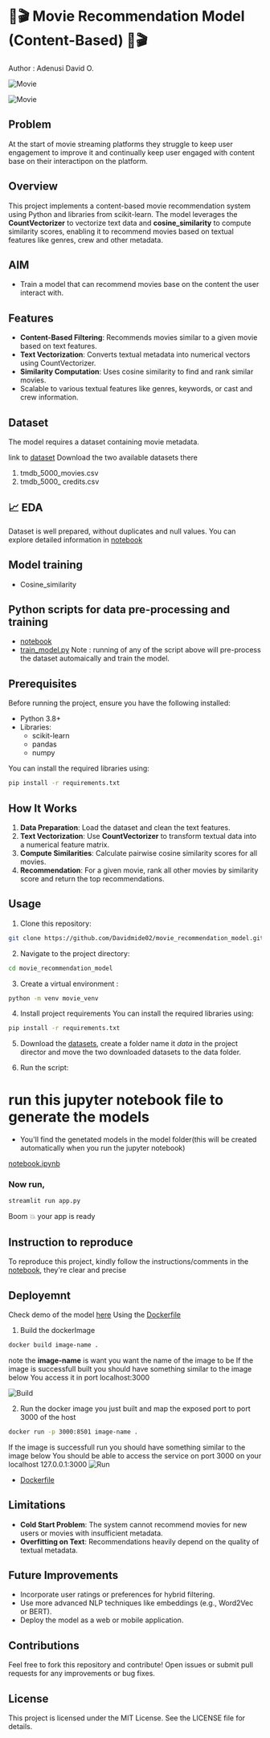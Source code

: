 # 🎥🎬 Movie Recommendation Model (Content-Based) 🎥🎬
Author : Adenusi David O.

![Movie](./assest/movie_gif.gif)

![Movie](./assest/image.jpg)

## Problem
At the start of movie streaming platforms they struggle to keep user engagement to improve it and continually keep user engaged with content base on their interactipon on the platform.

## Overview

This project implements a content-based movie recommendation system using Python and libraries from scikit-learn. The model leverages the **CountVectorizer** to vectorize text data and **cosine_similarity** to compute similarity scores, enabling it to recommend movies based on textual features like genres, crew and other metadata.

## AIM
- Train a model that can recommend movies base on the content the user interact with.

## Features

- **Content-Based Filtering**: Recommends movies similar to a given movie based on text features.
- **Text Vectorization**: Converts textual metadata into numerical vectors using CountVectorizer.
- **Similarity Computation**: Uses cosine similarity to find and rank similar movies.
- Scalable to various textual features like genres, keywords, or cast and crew information.


## Dataset

The model requires a dataset containing movie metadata.

link to [dataset](https://www.kaggle.com/tmdb/tmdb-movie-metadata?select=tmdb_5000_movies.csv)
Download the two available datasets there
1. tmdb_5000_movies.csv
2. tmdb_5000_ credits.csv

## 📈 EDA
Dataset is well prepared, without duplicates and null values. You can explore detailed information in [notebook](notebook.ipynb)

## Model training

- Cosine_similarity


## Python scripts for data pre-processing and training
- [notebook](notebook.ipynb)
- [train_model.py](train_model.py)
Note : running of any of the script above will pre-process the dataset automaically and train the model.

## Prerequisites

Before running the project, ensure you have the following installed:

- Python 3.8+
- Libraries:
  - scikit-learn
  - pandas
  - numpy

You can install the required libraries using:

```bash
pip install -r requirements.txt
```


## How It Works

1. **Data Preparation**: Load the dataset and clean the text features.
2. **Text Vectorization**: Use **CountVectorizer** to transform textual data into a numerical feature matrix.
3. **Compute Similarities**: Calculate pairwise cosine similarity scores for all movies.
4. **Recommendation**: For a given movie, rank all other movies by similarity score and return the top recommendations.

## Usage

1. Clone this repository:

```bash
git clone https://github.com/Davidmide02/movie_recommendation_model.git
```

2. Navigate to the project directory:

```bash
cd movie_recommendation_model
```

3. Create a virtual environment :

```bash
python -m venv movie_venv
```
4. Install project requirements 
You can install the required libraries using:

```bash
pip install -r requirements.txt
```
5. Download the [datasets](https://www.kaggle.com/tmdb/tmdb-movie-metadata?select=tmdb_5000_movies.csv), create a folder name it *data* in the project director and move the two downloaded datasets to the data folder.

6. Run the script:

# run this jupyter notebook file to generate the models
- You'll find the genetated models in the model folder(this will be created automatically when you run the jupyter notebook)

[notebook.ipynb](notebook.ipynb)

### Now run,

```bash
streamlit run app.py
```
Boom 💥 your app is ready

## Instruction to reproduce

To reproduce this project, kindly follow the instructions/comments  in the [notebook](notebook.ipynb), they're clear and precise

## Deployemnt 
Check demo of the model [here](./assest/demo.mp4)
Using the [Dockerfile](Dockerfile) 

1. Build the dockerImage
```bash
docker build image-name .
```
note the **image-name** is want you want the name of the image to be 
If the image is successfull built you should have something similar to the image below
You access it in port localhost:3000 

![Build](./assest/build_docker.png)

2. Run the docker image you just built  and map the exposed port to port 3000 of the host
```bash
docker run -p 3000:8501 image-name .
```
If the image is successfull run you should have something similar to the image below
You should be able to access the service on port 3000 on your localhost 127.0.0.1:3000
![Run](./assest/run_docker.png)

- [Dockerfile](Dockerfile)

## Limitations

- **Cold Start Problem**: The system cannot recommend movies for new users or movies with insufficient metadata.
- **Overfitting on Text**: Recommendations heavily depend on the quality of textual metadata.

## Future Improvements

- Incorporate user ratings or preferences for hybrid filtering.
- Use more advanced NLP techniques like embeddings (e.g., Word2Vec or BERT).
- Deploy the model as a web or mobile application.

## Contributions

Feel free to fork this repository and contribute! Open issues or submit pull requests for any improvements or bug fixes.

## License

This project is licensed under the MIT License. See the LICENSE file for details.
